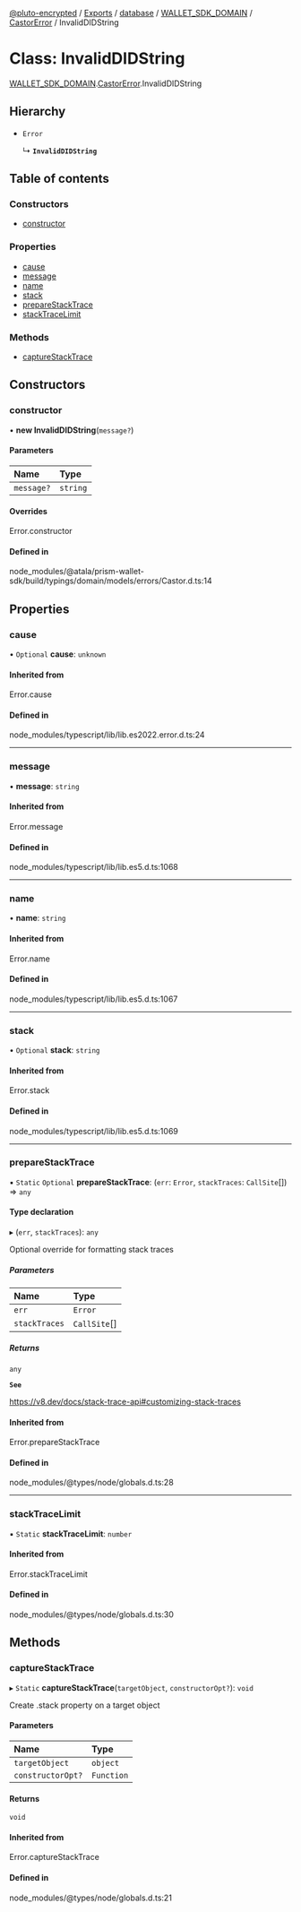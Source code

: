 [@pluto-encrypted](../README.md) / [Exports](../modules.md) / [database](../modules/database-1.md) / [WALLET\_SDK\_DOMAIN](../modules/database-1.WALLET_SDK_DOMAIN.md) / [CastorError](../modules/database-1.WALLET_SDK_DOMAIN.CastorError.md) / InvalidDIDString

# Class: InvalidDIDString

[WALLET\_SDK\_DOMAIN](../modules/database-1.WALLET_SDK_DOMAIN.md).[CastorError](../modules/database-1.WALLET_SDK_DOMAIN.CastorError.md).InvalidDIDString

## Hierarchy

- `Error`

  ↳ **`InvalidDIDString`**

## Table of contents

### Constructors

- [constructor](database-1.WALLET_SDK_DOMAIN.CastorError.InvalidDIDString.md#constructor)

### Properties

- [cause](database-1.WALLET_SDK_DOMAIN.CastorError.InvalidDIDString.md#cause)
- [message](database-1.WALLET_SDK_DOMAIN.CastorError.InvalidDIDString.md#message)
- [name](database-1.WALLET_SDK_DOMAIN.CastorError.InvalidDIDString.md#name)
- [stack](database-1.WALLET_SDK_DOMAIN.CastorError.InvalidDIDString.md#stack)
- [prepareStackTrace](database-1.WALLET_SDK_DOMAIN.CastorError.InvalidDIDString.md#preparestacktrace)
- [stackTraceLimit](database-1.WALLET_SDK_DOMAIN.CastorError.InvalidDIDString.md#stacktracelimit)

### Methods

- [captureStackTrace](database-1.WALLET_SDK_DOMAIN.CastorError.InvalidDIDString.md#capturestacktrace)

## Constructors

### constructor

• **new InvalidDIDString**(`message?`)

#### Parameters

| Name | Type |
| :------ | :------ |
| `message?` | `string` |

#### Overrides

Error.constructor

#### Defined in

node_modules/@atala/prism-wallet-sdk/build/typings/domain/models/errors/Castor.d.ts:14

## Properties

### cause

• `Optional` **cause**: `unknown`

#### Inherited from

Error.cause

#### Defined in

node_modules/typescript/lib/lib.es2022.error.d.ts:24

___

### message

• **message**: `string`

#### Inherited from

Error.message

#### Defined in

node_modules/typescript/lib/lib.es5.d.ts:1068

___

### name

• **name**: `string`

#### Inherited from

Error.name

#### Defined in

node_modules/typescript/lib/lib.es5.d.ts:1067

___

### stack

• `Optional` **stack**: `string`

#### Inherited from

Error.stack

#### Defined in

node_modules/typescript/lib/lib.es5.d.ts:1069

___

### prepareStackTrace

▪ `Static` `Optional` **prepareStackTrace**: (`err`: `Error`, `stackTraces`: `CallSite`[]) => `any`

#### Type declaration

▸ (`err`, `stackTraces`): `any`

Optional override for formatting stack traces

##### Parameters

| Name | Type |
| :------ | :------ |
| `err` | `Error` |
| `stackTraces` | `CallSite`[] |

##### Returns

`any`

**`See`**

https://v8.dev/docs/stack-trace-api#customizing-stack-traces

#### Inherited from

Error.prepareStackTrace

#### Defined in

node_modules/@types/node/globals.d.ts:28

___

### stackTraceLimit

▪ `Static` **stackTraceLimit**: `number`

#### Inherited from

Error.stackTraceLimit

#### Defined in

node_modules/@types/node/globals.d.ts:30

## Methods

### captureStackTrace

▸ `Static` **captureStackTrace**(`targetObject`, `constructorOpt?`): `void`

Create .stack property on a target object

#### Parameters

| Name | Type |
| :------ | :------ |
| `targetObject` | `object` |
| `constructorOpt?` | `Function` |

#### Returns

`void`

#### Inherited from

Error.captureStackTrace

#### Defined in

node_modules/@types/node/globals.d.ts:21
